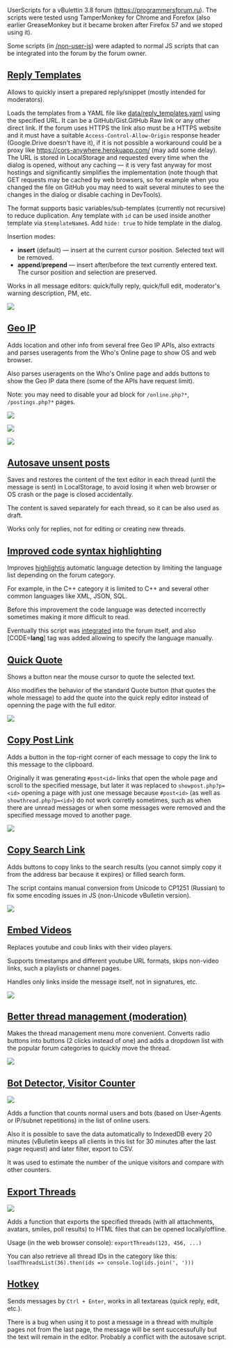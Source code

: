 UserScripts for a vBulettin 3.8 forum (https://programmersforum.ru). The scripts were tested usng TamperMonkey for Chrome and Forefox (also earlier GreaseMonkey but it became broken after Firefox 57 and we stoped using it).

Some scripts (in [/non-user-js](/non-user-js)) were adapted to normal JS scripts that can be integrated into the forum by the forum owner.

## [Reply Templates](https://github.com/AlexP11223/ProgForumRuUserscripts/blob/master/pf_reply_templates.user.js)

Allows to quickly insert a prepared reply/snippet (mostly intended for moderators).

Loads the templates from  a YAML file like [data/reply_templates.yaml](data/reply_templates.yaml) using the specified URL. It can be a GitHub/Gist.GitHub Raw link or any other direct link. If the forum uses HTTPS the link also must be a HTTPS website and it must have a suitable `Access-Control-Allow-Origin` response header (Google.Drive doesn't have it), if it is not possible a workaround could be a proxy like https://cors-anywhere.herokuapp.com/ (may add some delay). The URL is stored in LocalStorage and requested every time when the dialog is opened, without any caching — it is very fast anyway for most hostings and significantly simplifies the implementation (note though that GET requests may be cached by web browsers, so for example when you changed the file on GitHub you may need to wait several minutes to see the changes in the dialog or disable caching in DevTools).

The format supports basic variables/sub-templates (currently not recursive) to reduce duplication. Any template with `id` can be used inside another template via `$templateName$`. Add `hide: true` to hide template in the dialog.

Insertion modes:

- **insert** (default) — insert at the current cursor position. Selected text will be removed.
- **append**/**prepend** — insert after/before the text currently entered text. The cursor position and selection are preserved.

Works in all message editors: quick/fully reply, quick/full edit, moderator's warning description, PM, etc.

[![](https://i.imgur.com/kxsByur.png)](https://www.youtube.com/watch?v=siXSBz3qQRY)

## [Geo IP](https://github.com/AlexP11223/ProgForumRuUserscripts/blob/master/pf_geoip.user.js)

Adds location and other info from several free Geo IP APIs, also extracts and parses useragents from the Who's Online page to show OS and web browser.

Also parses useragents on the Who's Online page and adds buttons to show the Geo IP data there (some of the APIs have request limit).

Note: you may need to disable your ad block for `/online.php?*`, `/postings.php?*` pages.

![](https://i.imgur.com/9SXBAUr.png)

![](https://i.imgur.com/iWoKlxZ.png)

![](https://i.imgur.com/T89fQs4.png)

## [Autosave unsent posts](https://github.com/AlexP11223/ProgForumRuUserscripts/blob/master/pf_post_autosave.user.js)

Saves and restores the content of the text editor in each thread (until the message is sent) in LocalStorage, to avoid losing it when web browser or OS crash or the page is closed accidentally.

The content is saved separately for each thread, so it can be also used as draft.

Works only for replies, not for editing or creating new threads.

## [Improved code syntax highlighting](https://github.com/AlexP11223/ProgForumRuUserscripts/blob/master/pf_code_highlighter.user.js)

Improves [highlightjs](https://highlightjs.org/) automatic language detection by limiting the language list depending on the forum category.

For example, in the C++ category it is limited to C++ and several other common languages like XML, JSON, SQL.

Before this improvement the code language was detected incorrectly sometimes making it more difficult to read.

Eventually this script was [integrated](https://github.com/AlexP11223/ProgForumRuUserscripts/blob/master/non-user-js/highlight/code_highlighter.js) into the forum itself, and also [CODE=**lang**] tag was added allowing to specify the language manually.

## [Quick Quote](https://github.com/AlexP11223/ProgForumRuUserscripts/blob/master/pf_quick_quote.user.js)

Shows a button near the mouse cursor to quote the selected text.

Also modifies the behavior of the standard Quote button (that quotes the whole message) to add the quote into the quick reply editor instead of openning the page with the full editor.

![](https://i.imgur.com/bylorrt.gif)

## [Copy Post Link](https://github.com/AlexP11223/ProgForumRuUserscripts/blob/master/pf_post_link.user.js)

Adds a button in the top-right corner of each message to copy the link to this message to the clipboard.

Originally it was generating `#post<id>` links that open the whole page and scroll to the specified message, but later it was replaced to `showpost.php?p=<id>` opening a page with just one message because `#post<id>` (as well as `showthread.php?p=<id>`) do not work corretly sometimes, such as when there are unread messages or when some messages were removed and the specified message moved to another page.

![](https://i.imgur.com/xIf912s.png)

## [Copy Search Link](https://github.com/AlexP11223/ProgForumRuUserscripts/blob/master/pf_search_link.user.js)

Adds buttons to copy links to the search results (you cannot simply copy it from the address bar because it expires) or filled search form.

The script contains manual conversion from Unicode to CP1251 (Russian) to fix some encoding issues in JS (non-Unicode vBulletin version).

![](https://i.imgur.com/Gob6uug.png)

## [Embed Videos](https://github.com/AlexP11223/ProgForumRuUserscripts/blob/master/pf_video_embed.user.js)

Replaces youtube and coub links with their video players.

Supports timestamps and different youtube URL formats, skips non-video links, such a playlists or channel pages.

Handles only links inside the message itself, not in signatures, etc.

![](https://i.imgur.com/GD9iTY8.png)

## [Better thread management (moderation)](https://github.com/AlexP11223/ProgForumRuUserscripts/blob/master/pf_fast_thread_management.user.js)

Makes the thread management menu more convenient. Converts radio buttons into buttons (2 clicks instead of one) and adds a dropdown list with the popular forum categories to quickly move the thread.

![](https://i.imgur.com/JFcu0kt.png)

## [Bot Detector, Visitor Counter](https://github.com/AlexP11223/ProgForumRuUserscripts/blob/master/pf_detect_bots.user.js)

![](https://i.imgur.com/w6M8Eyy.png)

Adds a function that counts normal users and bots (based on User-Agents or IP/subnet repetitions) in the list of online users.

Also it is possible to save the data automatically to IndexedDB every 20 minutes (vBulletin keeps all clients in this list for 30 minutes after the last page request) and later filter, export to CSV.

It was used to estimate the number of the unique visitors and compare with other counters.

## [Export Threads](https://github.com/AlexP11223/ProgForumRuUserscripts/blob/master/pf_save_threads.user.js)

![](https://i.imgur.com/jqUt0ku.png)

Adds a function that exports the specified threads (with all attachments, avatars, smiles, poll results) to HTML files that can be opened locally/offline.

Usage (in the web browser console): `exportThreads(123, 456, ...)`

You can also retrieve all thread IDs in the category like this: `loadThreadsList(36).then(ids => console.log(ids.join(', ')))`

## [Hotkey](https://github.com/AlexP11223/ProgForumRuUserscripts/blob/master/pf_hotkey.user.js)

Sends messages by `Ctrl + Enter`, works in all textareas (quick reply, edit, etc.).

There is a bug when using it to post a message in a thread with multiple pages not from the last page, the message will be sent successufully but the text will remain in the editor. Probably a conflict with the autosave script.

